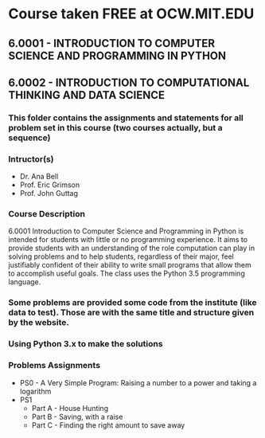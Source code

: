 # Course taken FREE at OCW.MIT.EDU

## 6.0001 - INTRODUCTION TO COMPUTER SCIENCE AND PROGRAMMING IN PYTHON
## 6.0002 - INTRODUCTION TO COMPUTATIONAL THINKING AND DATA SCIENCE

### This folder contains the assignments and statements for all problem set in this course (two courses actually, but a sequence)

### Intructor(s)
- Dr. Ana Bell
- Prof. Eric Grimson
- Prof. John Guttag

### Course Description
6.0001 Introduction to Computer Science and Programming in Python is intended for students with little or no programming experience. It aims to provide students with an understanding of the role computation can play in solving problems and to help students, regardless of their major, feel justifiably confident of their ability to write small programs that allow them to accomplish useful goals. The class uses the Python 3.5 programming language.

### Some problems are provided some code from the institute (like data to test). Those are with the same title and structure given by the website.
### Using Python 3.x to make the solutions

### Problems Assignments
* PS0 - A Very Simple Program: Raising a number to a power and taking a logarithm
* PS1
  * Part A - House Hunting
  * Part B - Saving, with a raise
  * Part C - Finding the right amount to save away
